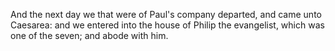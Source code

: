 And the next day we that were of Paul's company departed, and came unto Caesarea: and we entered into the house of Philip the evangelist, which was one of the seven; and abode with him.
